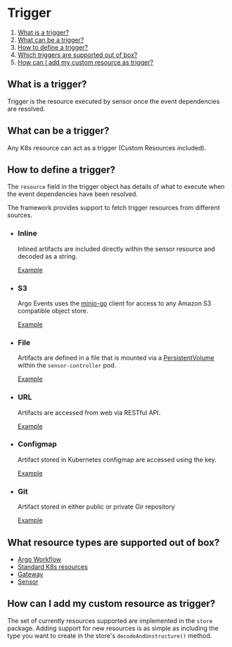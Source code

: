# Trigger

1. [What is a trigger?](#what-is-a-trigger)
2. [What can be a trigger?](#what-can-be-a-trigger)
3. [How to define a trigger?](#how-to-define-a-trigger)
4. [Which triggers are supported out of box?](#which-triggers-are-supported-out-of-box)
5. [How can I add my custom resource as trigger?](#how-can-i-add-my-custom-resource-as-trigger)

## What is a trigger?
Trigger is the resource executed by sensor once the event dependencies are resolved.

## What can be a trigger?
Any K8s resource can act as a trigger (Custom Resources included). 

## How to define a trigger?
The `resource` field in the trigger object has details of what to execute when the event dependencies have been resolved. 

The framework provides support to fetch trigger resources from different sources.
   * ### Inline
        Inlined artifacts are included directly within the sensor resource and decoded as a string.
   
        [Example](../examples/sensors/artifact.yaml)
   
   * ### S3      
        Argo Events uses the [minio-go](https://github.com/minio/minio-go) client for access to any Amazon S3 compatible object store.
   
        [Example](../examples/sensors/context-filter-webhook.yaml)
    
   * ### File
        Artifacts are defined in a file that is mounted via a [PersistentVolume](https://kubernetes.io/docs/concepts/storage/persistent-volumes/) within the `sensor-controller` pod.
   
        [Example](../examples/sensors/file-sensor.yaml)
   
   * ### URL
        Artifacts are accessed from web via RESTful API.
   
        [Example](../examples/sensors/url-sensor.yaml)
   
   * ### Configmap
        Artifact stored in Kubernetes configmap are accessed using the key.
   
        [Example](../examples/sensors/trigger-source-configmap.yaml)
   
   * ### Git
        Artifact stored in either public or private Gir repository
   
        [Example](https://github.com/argoproj/argo-events/blob/master/examples/sensors/trigger-source-git.yaml)

## What resource types are supported out of box?
- [Argo Workflow](https://github.com/argoproj/argo)
- [Standard K8s resources](https://kubernetes.io/docs/reference/generated/kubernetes-api/v1.13/)
- [Gateway](gateway-protocol.md)
- [Sensor](sensor-protocol.md)

## How can I add my custom resource as trigger?
The set of currently resources supported are implemented in the `store` package. 
Adding support for new resources is as simple as including the type you want to create in the store's `decodeAndUnstructure()` method.
